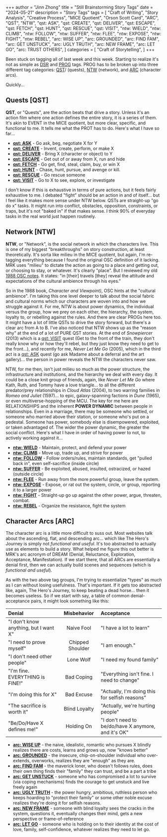+++
author = "Jinn Zhong"
title = "Still Brainstorming Story Tags"
date = "2024-05-21"
description = "Story Tags"
tags = [
 "Craft of Writing",
 "Story Analysis",
 "Creative Process",
 "MICE Quotient",
 "Orson Scott Card",
 "ARC",
 "QST",
 "NTW",
 "qst: ASK",
 "qst: CREATE",
 "qst: DELIVER",
 "qst: ESCAPE",
 "qst: FETCH",
 "qst: HUNT",
 "qst: RESCUE",
 "qst: VISIT",
 "ntw: WIELD",
 "ntw: CLIMB",
 "ntw: FOLLOW",
 "ntw: SUFFER",
 "ntw: FLEE",
 "ntw: EXPOSE",
 "ntw: FIGHT",
 "ntw: REBEL",
 "arc: WISE UP",
 "arc: GROUNDED",
 "arc: FIND FAM",
 "arc: GET UNSTUCK",
 "arc: UGLY TRUTH",
 "arc: NEW FRAME",
 "arc: LET GO",
 "arc: TRUST OTHERS",
]
categories = [
 "Craft of Storytelling",
]
+++

Been stuck on tagging all of last week and this week. Starting to realize it's not as simple as [DSR](https://journal.jinnzhong.com/tags/dsr/) and [PROG](https://journal.jinnzhong.com/tags/prog/) tags. PROG has to be broken up into three different tag categories: [QST](https://journal.jinnzhong.com/tags/qst)/ (quests), [NTW](https://journal.jinnzhong.com/tags/ntw/) (network), and [ARC](https://journal.jinnzhong.com/tags/arc/) (character arcs).

Quickly...

## Quests [QST]

**QST**, or "Quests", are the action beats that drive a story. Unless it's an action film where one action defines the entire story, it is a series of them. It's akin to EVENT in the MICE quotient, but more clear, specific, and functional to me. It tells me what the PROT has to do. Here's what I have so far...

* **[qst: ASK](https://journal.jinnzhong.com/tags/qst-ask/)** - Go ask, beg, negotiate X for Y
* **[qst: CREATE](https://journal.jinnzhong.com/tags/qst-create/)** - Invent, create, perform, or make X
* **[qst: DELIVER](https://journal.jinnzhong.com/tags/qst-deliver/)** - Bring X (character or object) to Y
* **[qst: ESCAPE](https://journal.jinnzhong.com/tags/qst-escape/)** - Get out of or away from X, run and hide
* **[qst: FETCH](https://journal.jinnzhong.com/tags/qst-fetch/)** - Go get, find, steal, claim, buy, or win X
* **[qst: HUNT](https://journal.jinnzhong.com/tags/qst-hunt/)** - Chase, hunt, pursue, and avenge or kill.
* **[qst: RESCUE](https://journal.jinnzhong.com/tags/qst-rescue/)** - Go rescue someone
* **[qst: VISIT](https://journal.jinnzhong.com/tags/qst-visit/)** - Go to X to see, explore, or investigate

I don't know if this is exhaustive in terms of pure actions, but it feels fairly exhaustive to me. I debated "fight" should be an action in and of itself... but I feel like it makes more sense under NTW below. QSTs are straight-up "go do x" tasks. It might run into conflict, obstacles, opposition, constraints, or traps, but it's not "baked in" if that makes sense. I think 90% of everyday tasks in the real world just happen routinely.

## Network [NTW]

**NTW**, or "Network", is the social network in which the characters live. This is one of my biggest "breakthroughs" on story construction, at least theoretically. It's sorta like milieu in the MICE quotient, but again, I'm re-tagging everything because I found the original OSC definition of it lacking. MRK uses "milieu" to dictate the action as going to a place and getting out, or choosing to stay, or whatever. It's clearly "place". But I reviewed my old [1988 OSC notes](https://journal.jinnzhong.com/notes-characters-and-viewpoint-1988-by-orson-scott-card/#milieu). It states: "in [their] travels [they] reveal the attitude and expectations of the cultural ambience through his eyes."

So in the 1988 book, _Character and Viewpoint)_, OSC hints at the "cultural ambience". I'm taking this one level deeper to talk about the social fabric and cultural norms which our characters are woven into and how we struggle against it. For me, NTW is about power dynamics, the individual versus the group, how we prey on each other, the hierarchy, the system, loyalty to, or rebelling against the rules. And there are clear PROGs here too. It might have a lot of little QSTs to drive the story forward, but there's a clear arc from A to B. I've also noticed that NTW shows up as the "reason why" at the end of a lot of PURE QST stories. At the end of _Snowpiercer_ (2013) which is a [qst: VISIT](https://journal.jinnzhong.com/tags/qst-visit/) quest (Get to the front of the train, they don't really know why or how they'll rebel, but they just know they need to get to the front...), and recently for me, _Never Let Me Go_ (2005), which in the third act is a [qst: ASK](https://journal.jinnzhong.com/tags/qst-ask/) quest (go ask Madame about a deferral and the art gallery)... the person in power reveals the NTW the characters never saw.

NTW, for me then, isn't just milieu so much as the power structure, the infrastructure and institutions, and the hierarchy we deal with every day. It could be a close knit group of friends, again, like _Never Let Me Go_ where Kath, Ruth, and Tommy have a love triangle... to all the different predator/prey relationships in _Cloud Atlas_ (2004), to two warring families in _Romeo and Juliet_ (1597)... to epic, galaxy-spanning factions in _Dune_ (1965), or even multiverse-hopping of the MCU. The key for me here are RELATIONSHIPS and the inherent **POWER DYNAMIC** between people in relationships. Even in a marriage, there may be someone who settled, or someone who married above their station, or someone who's put on a pedestal. Someone has power, somebody else is disempowered, exploited, or taken advantaged of. The wider the power dynamic, the greater the social conflict. Here's what I have in order of having power to not, to actively working against it...

* **[ntw: WIELD](https://journal.jinnzhong.com/tags/ntw-wield/)** - Maintain, protect, and defend your power
* **[ntw: CLIMB](https://journal.jinnzhong.com/tags/ntw-climb/)** - Move up, trade up, and strive for power
* **[ntw: FOLLOW](https://journal.jinnzhong.com/tags/ntw-follow/)** - Follow orders/rules, maintain standards, get "pulled back in", even self-sacrifice (inside circle)
* **[ntw: SUFFER](https://journal.jinnzhong.com/tags/ntw-suffer/)** - Be exploited, abused, insulted, ostracized, or hazed (outside circle)
* **[ntw: FLEE](https://journal.jinnzhong.com/tags/ntw-flee/)** - Run away from the more powerful group, leave the system.
* **[ntw: EXPOSE](https://journal.jinnzhong.com/tags/ntw-expose/)** - Expose, or rat out the system, circle, or group, reporting it to a larger power
* **[ntw: FIGHT](https://journal.jinnzhong.com/tags/ntw-fight/)** - Straight-up go up against the other power, argue, threaten, combat.
* **[ntw: REBEL](https://journal.jinnzhong.com/tags/ntw-rebel/)** - Organize the resistance, fight the system

## Character Arcs [ARC]

The character arc is a little more difficult to suss out. Most websites talk about the ascending, flat, and descending arc... which like The Hero's Journey is simply not _functional and useful_. It's too abstracted to actually use as elements to build a story. What helped me figure this out better is MRK's arc acronym of DREAM (Denial, Reluctance, Exploration, Acceptance, Manifestation). If we start there, that all ARCs are essentially a denial first, then we can actually build scenes and sequences (which is _functional and useful_).

As with the two above tag groups, I'm trying to essentialize "types" as much as I can without losing usefulness. That's important. If it gets too abstracted like, again, The Hero's Journey, to keep beating a dead horse... then it becomes useless. So if we start with say, a table of common denial-acceptance pairs, it might look something like this:

| Denial | Misbehavior |Acceptance |
|:--- |:---:|:---|
| "I don't know anything, but I want X" | Naive Fool |"I have a lot to learn" |
| "I need to prove myself" | Chipped Shoulder | "I am enough." |
| "I don't need other people" | Lone Wolf | "I need my found family" |
| "I'm fine. EVERYTHING is FINE!" | Bad Coping | "Everything isn't fine. I need to change" |
| "I'm doing this for X" | Bad Excuse | "Actually, I'm doing this for selfish reasons"|
| "The sacrifice is worth it" | Blind Loyalty |"Actually, we're hurting people" |
| "Be/Do/Have X defines me!" | Holding On | "I don't need to be/do/have X anymore, and it's OK" |

* **[arc: WISE UP](https://journal.jinnzhong.com/tags/arc-wise-up/)** - the naive, idealistic, romantic who pursues X blindly realizes there are costs, learns and grows up, now "knows better"
* **[arc: GROUNDED](https://journal.jinnzhong.com/tags/arc-grounded/)** - the insecure, chip-on-shoulder individual who over-extends, overworks, realizes they are "enough" as they are.
* **[arc: FIND FAM](https://journal.jinnzhong.com/tags/arc-find-fam/)** - the maverick loner, who doesn't follows rules, does their own thing finds their "family" they can trust, and be a part a tribe
* **[arc: GET UNSTUCK](https://journal.jinnzhong.com/tags/arc-get-unstuck/)** - someone who has compromised a lot to survive (via coping mechanisms) finds the courage to get unstuck and live freely again
* **[arc: UGLY TRUTH](https://journal.jinnzhong.com/tags/arc-ugly-truth/)** - the power hungry, ambitious, ruthless person who keeps hoarding to "protect their family" or some other noble excuse realizes they're doing it for selfish reasons.
* **[arc: NEW FRAME](https://journal.jinnzhong.com/tags/arc-new-frame/)** - someone with blind loyalty sees the cracks in the system, questions it, eventually changes their mind, gets a new perspective or frame-of-reference
* **[arc: LET GO](https://journal.jinnzhong.com/tags/arc-let-go/)** - someone who is holding on to their identity at the cost of love, family, self-confidence, whatever realizes they need to let go.



